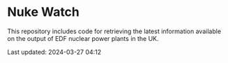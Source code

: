 # Nuke Watch

This repository includes code for retrieving the latest information available on the output of EDF nuclear power plants in the UK.

Last updated: 2024-03-27 04:12